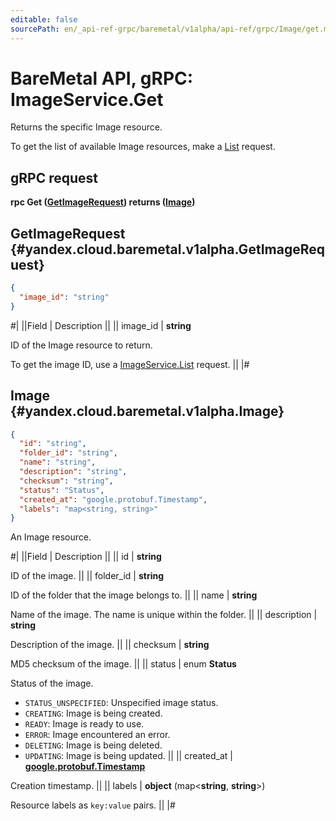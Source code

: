 ```yaml
---
editable: false
sourcePath: en/_api-ref-grpc/baremetal/v1alpha/api-ref/grpc/Image/get.md
---
```


# BareMetal API, gRPC: ImageService.Get

Returns the specific Image resource.

To get the list of available Image resources, make a [List](/docs/baremetal/api-ref/grpc/Image/list#List) request.

## gRPC request

**rpc Get ([GetImageRequest](#yandex.cloud.baremetal.v1alpha.GetImageRequest)) returns ([Image](#yandex.cloud.baremetal.v1alpha.Image))**

## GetImageRequest {#yandex.cloud.baremetal.v1alpha.GetImageRequest}

```json
{
  "image_id": "string"
}
```

#|
||Field | Description ||
|| image_id | **string**

ID of the Image resource to return.

To get the image ID, use a [ImageService.List](/docs/baremetal/api-ref/grpc/Image/list#List) request. ||
|#

## Image {#yandex.cloud.baremetal.v1alpha.Image}

```json
{
  "id": "string",
  "folder_id": "string",
  "name": "string",
  "description": "string",
  "checksum": "string",
  "status": "Status",
  "created_at": "google.protobuf.Timestamp",
  "labels": "map<string, string>"
}
```

An Image resource.

#|
||Field | Description ||
|| id | **string**

ID of the image. ||
|| folder_id | **string**

ID of the folder that the image belongs to. ||
|| name | **string**

Name of the image.
The name is unique within the folder. ||
|| description | **string**

Description of the image. ||
|| checksum | **string**

MD5 checksum of the image. ||
|| status | enum **Status**

Status of the image.

- `STATUS_UNSPECIFIED`: Unspecified image status.
- `CREATING`: Image is being created.
- `READY`: Image is ready to use.
- `ERROR`: Image encountered an error.
- `DELETING`: Image is being deleted.
- `UPDATING`: Image is being updated. ||
|| created_at | **[google.protobuf.Timestamp](https://developers.google.com/protocol-buffers/docs/reference/google.protobuf#timestamp)**

Creation timestamp. ||
|| labels | **object** (map<**string**, **string**>)

Resource labels as `key:value` pairs. ||
|#